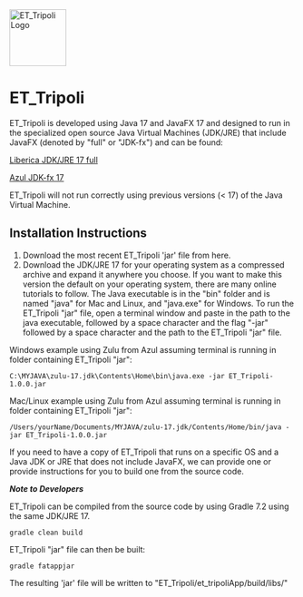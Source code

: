 <img src="https://github.com/CIRDLES/cirdles.github.com/blob/master/assets/icons/Tripoli2009.png" alt="ET_Tripoli Logo" width="100">

ET_Tripoli
==========

ET_Tripoli is developed using Java 17 and JavaFX 17 and designed to run in the specialized open source Java Virtual Machines (JDK/JRE) that include JavaFX (denoted by "full" or "JDK-fx") and can be found:

[Liberica JDK/JRE 17 full](https://bell-sw.com/pages/downloads/#/java-17-lts%20/%20current)

[Azul JDK-fx 17 ](https://www.azul.com/downloads/?package=jdk-fx#download-openjdk)

ET_Tripoli will not run correctly using previous versions (< 17) of the Java Virtual Machine.

Installation Instructions
------------
1) Download the most recent ET_Tripoli 'jar' file from here.
2) Download the JDK/JRE 17 for your operating system as a compressed archive and expand it anywhere you choose.  If you want to make this version the default on your operating system, there are many online tutorials to follow. The Java executable is in the "bin" folder and is named "java"  for Mac and Linux, and "java.exe" for Windows.  To run the ET_Tripoli "jar" file, open a terminal window and paste in the path to the java executable, followed by a space character and the flag "-jar" followed by a space character and the path to the ET_Tripoli "jar" file.

Windows example using Zulu from Azul assuming terminal is running in folder containing ET_Tripoli "jar":
```text
C:\MYJAVA\zulu-17.jdk\Contents\Home\bin\java.exe -jar ET_Tripoli-1.0.0.jar
```
Mac/Linux example using Zulu from Azul assuming terminal is running in folder containing ET_Tripoli "jar":
```text
/Users/yourName/Documents/MYJAVA/zulu-17.jdk/Contents/Home/bin/java -jar ET_Tripoli-1.0.0.jar
```
If you need to have a copy of ET_Tripoli that runs on a specific OS and a Java JDK or JRE that does not include JavaFX, we can provide one or provide instructions for you to build one from the source code.

***Note to Developers***

ET_Tripoli can be compiled from the source code by using Gradle 7.2 using the same JDK/JRE 17.
```text
gradle clean build 
```
ET_Tripoli "jar" file can then be built:
```text
gradle fatappjar
```
The resulting 'jar' file will be written to "ET_Tripoli/et_tripoliApp/build/libs/"